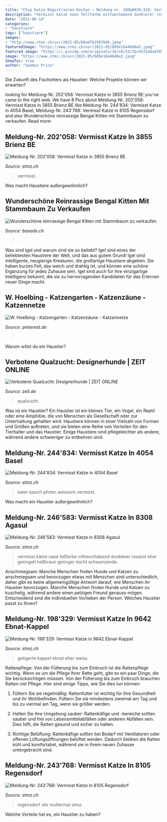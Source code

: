 ```yaml
---
title: "Chip Katze Registrieren Kosten ~ Meldung-nr. 198&#039;329: Vermisst Katze In 9642 Ebnat-kappel"
description: "Vermisst katze nase fellfarbe mittwochabend dunklerer rosarot eher geringelt hellbraun geringer leicht schwanzende"
date: "2022-06-14"
categories:
- "haustiere"
tags: ["haustiere"]
images:
- "http://www.stmz.ch/usr/2021-05/60adfb296f84b.jpeg"
featuredImage: "https://www.stmz.ch/usr/2021-05/609e16446d6e2.jpeg"
featured_image: "https://i.pinimg.com/originals/1b/c6/53/1bc6531d4abf0241110506465b81572d.jpg"
image: "https://www.stmz.ch/usr/2021-05/609e16446d6e2.jpeg"
ShowToc: true
author: "Seamus Price"
---
```



Die Zukunft des Fischotters als Haustier: Welche Projekte können wir erwarten?

	

		
looking for Meldung-Nr. 202&#039;058: Vermisst Katze in 3855 Brienz BE you've came to the right web. We have 8 Pics about Meldung-Nr. 202&#039;058: Vermisst Katze in 3855 Brienz BE like Meldung-Nr. 244&#039;834: Vermisst Katze in 4054 Basel, Meldung-Nr. 243&#039;768: Vermisst Katze in 8105 Regensdorf and also Wunderschöne reinrassige Bengal Kitten mit Stammbaum zu verkaufen. Read more:
		
    
## Meldung-Nr. 202&#039;058: Vermisst Katze In 3855 Brienz BE

<img loading=lazy src="http://www.stmz.ch/usr/2019-11/5dcae22fce44d.jpeg" onerror="this.onerror=null;this.src='https://tse4.mm.bing.net/th?id=OIP.WyuG5NGeB2ZWQHPt96_fHgAAAA&amp;pid=15.1';" alt="Meldung-Nr. 202&#039;058: Vermisst Katze in 3855 Brienz BE">

_Source: stmz.ch_

>vermisst. 

	

Was macht Haustiere außergewöhnlich?

    
## Wunderschöne Reinrassige Bengal Kitten Mit Stammbaum Zu Verkaufen

<img loading=lazy src="https://www.basads.ch/wp-content/uploads/103170606_760x570.jpg" onerror="this.onerror=null;this.src='https://tse1.mm.bing.net/th?id=OIP.sU0W4dKtfci6kFuba0ZhIQHaFj&amp;pid=15.1';" alt="Wunderschöne reinrassige Bengal Kitten mit Stammbaum zu verkaufen">

_Source: basads.ch_

>. 

	

Was sind Igel und warum sind sie so beliebt?
Igel sind eines der beliebtesten Haustiere der Welt, und das aus gutem Grund! Igel sind intelligente, neugierige Kreaturen, die großartige Haustiere abgeben. Sie haben kurzes Fell, das weich und drahtig ist, und können eine schöne Ergänzung für jedes Zuhause sein. Igel sind auch für ihre einzigartige Intelligenz bekannt, die sie zu hervorragenden Kandidaten für das Erlernen neuer Dinge macht.

    
## W. Hoelbing - Katzengarten - Katzenzäune - Katzennetze

<img loading=lazy src="https://i.pinimg.com/originals/1b/c6/53/1bc6531d4abf0241110506465b81572d.jpg" onerror="this.onerror=null;this.src='https://tse1.mm.bing.net/th?id=OIP.83SHEEndOIwTCpbJJhvSBgHaDL&amp;pid=15.1';" alt="W. Hoelbing - Katzengarten - Katzenzäune - Katzennetze">

_Source: pinterest.de_

>. 

	

Warum willst du ein Haustier?

    
## Verbotene Qualzucht: Designerhunde | ZEIT ONLINE

<img loading=lazy src="https://img.zeit.de/wissen/umwelt/2012-03/sphinx-katze-qualzucht/wide__1300x731" onerror="this.onerror=null;this.src='https://tse3.mm.bing.net/th?id=OIP.nHgeqcmW3BZ1TxsM78DwPAHaEK&amp;pid=15.1';" alt="Verbotene Qualzucht: Designerhunde | ZEIT ONLINE">

_Source: zeit.de_

>qualzucht. 

	

Was ist ein Haustier?
Ein Haustier ist ein kleines Tier, ein Vogel, ein Reptil oder eine Amphibie, die von Menschen als Gesellschaft oder zur Unterhaltung gehalten wird. Haustiere können in einer Vielzahl von Formen und Größen auftreten, und sie bieten eine Reihe von Vorteilen für den Tierhalter und das Haustier. Einige Haustiere sind pflegeleichter als andere, während andere schwieriger zu entbehren sind.

    
## Meldung-Nr. 244&#039;834: Vermisst Katze In 4054 Basel

<img loading=lazy src="http://www.stmz.ch/usr/2021-05/60adfb296f84b.jpeg" onerror="this.onerror=null;this.src='https://tse1.mm.bing.net/th?id=OIP.upAnAUxc3TLD7ksaoJL6tQAAAA&amp;pid=15.1';" alt="Meldung-Nr. 244&#039;834: Vermisst Katze in 4054 Basel">

_Source: stmz.ch_

>kater bauch pfoten weissem vermisst. 

	

Was macht ein Haustier außergewöhnlich?

    
## Meldung-Nr. 246&#039;583: Vermisst Katze In 8308 Agasul

<img loading=lazy src="https://www.stmz.ch/usr/2021-06/60c33a7920e34.jpeg" onerror="this.onerror=null;this.src='https://tse3.mm.bing.net/th?id=OIP.abOFtrLARv9E484G3uS80QHaFj&amp;pid=15.1';" alt="Meldung-Nr. 246&#039;583: Vermisst Katze in 8308 Agasul">

_Source: stmz.ch_

>vermisst katze nase fellfarbe mittwochabend dunklerer rosarot eher geringelt hellbraun geringer leicht schwanzende. 

	

Anschmiegsam: Manche Menschen finden Hunde und Katzen zu anschmiegsam und bevorzugen etwas mit
Menschen sind unterschiedlich, daher gibt es keine allgemeingültige Antwort darauf, wie Menschen ihr Haustier bevorzugen. Manche Menschen finden Hunde und Katzen zu kuschelig, während andere einen pelzigen Freund genauso mögen. Entscheidend sind die individuellen Vorlieben der Person. Welches Haustier passt zu Ihnen?

    
## Meldung-Nr. 198&#039;329: Vermisst Katze In 9642 Ebnat-Kappel

<img loading=lazy src="https://www.stmz.ch/usr/2019-09/5d8ca7e1a3f08.jpeg" onerror="this.onerror=null;this.src='https://tse1.mm.bing.net/th?id=OIP.wkxaFnzuzQbVxmXFpfFVSQAAAA&amp;pid=15.1';" alt="Meldung-Nr. 198&#039;329: Vermisst Katze in 9642 Ebnat-Kappel">

_Source: stmz.ch_

>getigerte kappel ebnat eher weiss. 

	

Rattenpflege: Von der Fütterung bis zum Einbruch ist die Rattenpflege wichtig.
Wenn es um die Pflege Ihrer Ratte geht, gibt es ein paar Dinge, die Sie berücksichtigen müssen. Von der Fütterung bis zum Einbruch brauchen Ratten viel Pflege. Hier sind einige Tipps, wie Sie dies tun können:
1. Füttern Sie sie regelmäßig: Rattenfutter ist wichtig für ihre Gesundheit und ihr Wohlbefinden. Füttern Sie sie mindestens zweimal am Tag und bis zu viermal am Tag, wenn sie größer werden.

2. Halten Sie ihre Umgebung sauber: Rattenkäfige und -bereiche sollten sauber und frei von Lebensmittelabfällen oder anderen Abfällen sein. Dies hilft, die Ratten gesund und sicher zu halten.

3. Richtige Belüftung: Rattenkäfige sollten bei Bedarf mit Ventilatoren oder offenen Lüftungsöffnungen belüftet werden. Dadurch bleiben die Ratten kühl und komfortabel, während sie in ihrem neuen Zuhause untergebracht sind.

    
## Meldung-Nr. 243&#039;768: Vermisst Katze In 8105 Regensdorf

<img loading=lazy src="https://www.stmz.ch/usr/2021-05/609e16446d6e2.jpeg" onerror="this.onerror=null;this.src='https://tse1.mm.bing.net/th?id=OIP.w0ksXso9jMhurJrr6a8oegAAAA&amp;pid=15.1';" alt="Meldung-Nr. 243&#039;768: Vermisst Katze in 8105 Regensdorf">

_Source: stmz.ch_

>regensdorf ohr muttermal stmz. 

	

Welche Vorteile hat es, ein Haustier zu haben?


